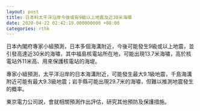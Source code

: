 ```yaml
---
layout: post
title: 日本料太平洋沿岸今後或有9級以上地震及近30米海嘯
date: 2020-04-22 02:42:19.000000000 +08:00
categories: rthk
---
```


日本內閣府專家小組預測，日本多個海溝附近，今後可能發生9級或以上地震，並引發高達近30米的海嘯，其中福島核電站所在地，可能出現13.7米海嘯，高於核電站外11米高、用來保護核電站的海堤。

專家小組預測，太平洋沿岸的日本海溝附近，可能發生最大9.1級地震，千島海溝附近可能有最大9.3級地震；岩手縣可能出現29.7米的海嘯，但難以推測地震發生的概率。

東京電力公司說，會就相關預測作出評估，研究其他預防及保護措施。
